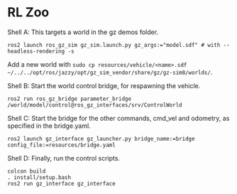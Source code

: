 # RL Zoo

Shell A:
This targets a world in the gz demos folder.
```
ros2 launch ros_gz_sim gz_sim.launch.py gz_args:="model.sdf" # with --headless-rendering -s
```
Add a new world with `sudo cp resources/vehicle/<name>.sdf ~/../../opt/ros/jazzy/opt/gz_sim_vendor/share/gz/gz-sim8/worlds/`.

Shell B:
Start the world control bridge, for respawning the vehicle.
```
ros2 run ros_gz_bridge parameter_bridge /world/model/control@ros_gz_interfaces/srv/ControlWorld
```

Shell C:
Start the bridge for the other commands, cmd_vel and odometry, as specified in the bridge.yaml.
```
ros2 launch gz_interface gz_launcher.py bridge_name:=bridge config_file:=resources/bridge.yaml
```

Shell D:
Finally, run the control scripts.
```
colcon build
. install/setup.bash
ros2 run gz_interface gz_interface
```
